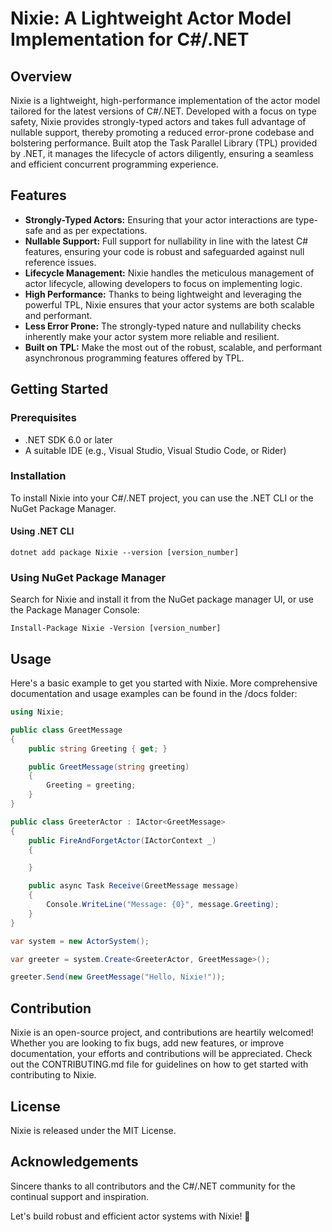 # Nixie: A Lightweight Actor Model Implementation for C#/.NET

## Overview

Nixie is a lightweight, high-performance implementation of the actor model tailored for the latest versions of C#/.NET. Developed with a focus on type safety, Nixie provides strongly-typed actors and takes full advantage of nullable support, thereby promoting a reduced error-prone codebase and bolstering performance. Built atop the Task Parallel Library (TPL) provided by .NET, it manages the lifecycle of actors diligently, ensuring a seamless and efficient concurrent programming experience.

## Features

- **Strongly-Typed Actors:** Ensuring that your actor interactions are type-safe and as per expectations.
- **Nullable Support:** Full support for nullability in line with the latest C# features, ensuring your code is robust and safeguarded against null reference issues.
- **Lifecycle Management:** Nixie handles the meticulous management of actor lifecycle, allowing developers to focus on implementing logic.
- **High Performance:** Thanks to being lightweight and leveraging the powerful TPL, Nixie ensures that your actor systems are both scalable and performant.
- **Less Error Prone:** The strongly-typed nature and nullability checks inherently make your actor system more reliable and resilient.
- **Built on TPL:** Make the most out of the robust, scalable, and performant asynchronous programming features offered by TPL.

## Getting Started

### Prerequisites

- .NET SDK 6.0 or later
- A suitable IDE (e.g., Visual Studio, Visual Studio Code, or Rider)

### Installation

To install Nixie into your C#/.NET project, you can use the .NET CLI or the NuGet Package Manager.

#### Using .NET CLI

```shell
dotnet add package Nixie --version [version_number]
```

### Using NuGet Package Manager

Search for Nixie and install it from the NuGet package manager UI, or use the Package Manager Console:

```shell
Install-Package Nixie -Version [version_number]
```

## Usage

Here's a basic example to get you started with Nixie. More comprehensive documentation and usage examples can be found in the /docs folder:


```csharp
using Nixie;

public class GreetMessage
{
    public string Greeting { get; }

    public GreetMessage(string greeting)
    {
        Greeting = greeting;
    }
}

public class GreeterActor : IActor<GreetMessage>
{    
    public FireAndForgetActor(IActorContext _)
    {

    }

    public async Task Receive(GreetMessage message)
    {
        Console.WriteLine("Message: {0}", message.Greeting);
    }
}

var system = new ActorSystem();

var greeter = system.Create<GreeterActor, GreetMessage>();

greeter.Send(new GreetMessage("Hello, Nixie!"));
```

## Contribution

Nixie is an open-source project, and contributions are heartily welcomed! Whether you are looking to fix bugs, add new features, or improve documentation, your efforts and contributions will be appreciated. Check out the CONTRIBUTING.md file for guidelines on how to get started with contributing to Nixie.

## License

Nixie is released under the MIT License.

## Acknowledgements

Sincere thanks to all contributors and the C#/.NET community for the continual support and inspiration.


Let's build robust and efficient actor systems with Nixie! 🚀
